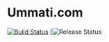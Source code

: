 # Ummati.com

[![Build Status](https://dev.azure.com/Ummati/Ummati/_apis/build/status/Ummati-com.Ummati)](https://dev.azure.com/Ummati/Ummati/_build/latest?definitionId=1) [![Release Status](https://vsrm.dev.azure.com/Ummati/_apis/public/Release/badge/faa9269c-7a85-4eef-b6b4-e980cd871a27/2/2)
